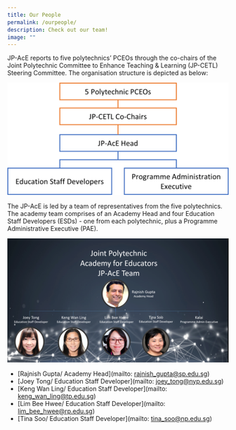 ```yaml
---
title: Our People
permalink: /ourpeople/
description: Check out our team!
image: ""
---
```

JP-AcE reports to five polytechnics’ PCEOs through the co-chairs of the Joint Polytechnic Committee to Enhance Teaching & Learning (JP-CETL) Steering Committee. The organisation structure is depicted as below:

![](/images/jpace%20infrastructure.png)

The JP-AcE is led by a team of representatives from the five polytechnics. The academy team comprises of an Academy Head and four Education Staff Developers (ESDs) - one from each polytechnic, plus a Programme Administrative Executive (PAE).

![](/images/team4.png)

* [Rajnish Gupta/ Academy Head](mailto: rajnish_gupta@sp.edu.sg)
* [Joey Tong/ Education Staff Developer](mailto: joey_tong@nyp.edu.sg)
* [Keng Wan Ling/ Education Staff Developer](mailto: keng_wan_ling@tp.edu.sg)
* [Lim Bee Hwee/ Education Staff Developer](mailto: lim_bee_hwee@rp.edu.sg)
* [Tina Soo/ Education Staff Developer](mailto: tina_soo@np.edu.sg)